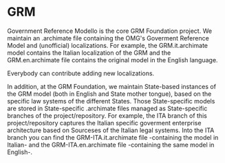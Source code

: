 # GRM
Government Reference Modello is the core GRM Foundation project.
We maintain an .archimate file containing the OMG's Goverment Reference Model and (unofficial) localizations. 
For example, the GRM.it.archimate model contains the Italian localization of the GRM and the GRM.en.archimate file contains the original model in the English language.

Everybody can contribute adding new localizations.

In addition, at the GRM Foundation, we maintain State-based instances of the GRM model (both in English and State mother tongue), based on the specific law systems of the different States. 
Those State-specific models are stored in State-specific .archimate files managed as State-specific branches of the project/repository. 
For example, the ITA branch of this project/repository captures the Italian specific goverment enterprise architecture based on Sourceses of the Italian legal systems. Into the ITA branch you can find the GRM-ITA.it.archimate file -containing the model in Italian- and the GRM-ITA.en.archimate file -containing the same model in English-.
